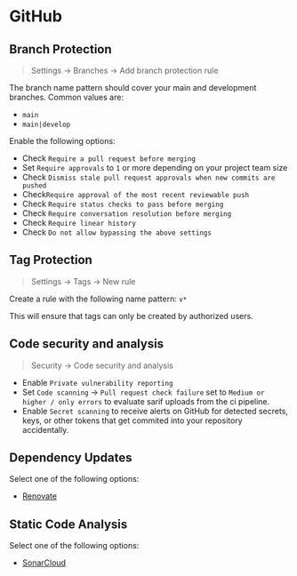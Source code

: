 # GitHub

## Branch Protection

> Settings -> Branches -> Add branch protection rule

The branch name pattern should cover your main and development branches. Common values are:

- `main`
- `main|develop`

Enable the following options:

- Check `Require a pull request before merging`
- Set `Require approvals` to `1` or more depending on your project team size
- Check `Dismiss stale pull request approvals when new commits are pushed`
- Check`Require approval of the most recent reviewable push`
- Check `Require status checks to pass before merging`
- Check `Require conversation resolution before merging`
- Check `Require linear history`
- Check `Do not allow bypassing the above settings`

## Tag Protection

> Settings -> Tags -> New rule

Create a rule with the following name pattern: `v*`

This will ensure that tags can only be created by authorized users.

## Code security and analysis

> Security -> Code security and analysis

- Enable `Private vulnerability reporting`
- Set `Code scanning` -> `Pull request check failure` set to `Medium or higher / only errors` to evaluate sarif uploads from the ci pipeline.
- Enable `Secret scanning` to receive alerts on GitHub for detected secrets, keys, or other tokens that get commited into your repository accidentally.

## Dependency Updates

Select one of the following options:

- [Renovate](renovate.md)

## Static Code Analysis

Select one of the following options:

- [SonarCloud](sonarcloud.md)
